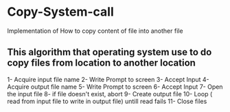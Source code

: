 # Copy-System-call
Implementation of How to copy content of file into another file

## This algorithm that operating system use to do copy files from location to another location 

1- Acquire input file name
2- Write Prompt to screen
3- Accept Input
4- Acquire output file name
5- Write Prompt to screen
6- Accept Input
7- Open the input file
8- if file doesn't exist, abort
9- Create output file
10- Loop ( read from input file  to write in output file) untill read fails
11- Close files
